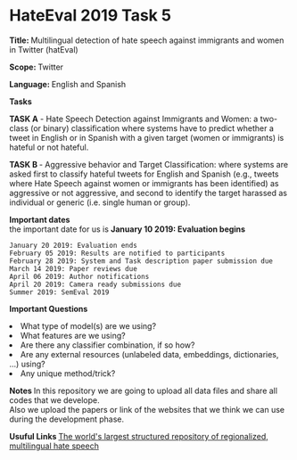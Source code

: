 # HateEval 2019  Task 5

<b> Title: </b> Multilingual detection of hate speech against immigrants and women in Twitter (hatEval)</br>

<b> Scope: </b> Twitter </br>

<b> Language: </b> English and Spanish </br>

<b> Tasks </b>

<b>TASK A</b> - Hate Speech Detection against Immigrants and Women: a two-class (or binary) classification where systems have to   predict whether a tweet in English or in Spanish with a given target (women or immigrants) is hateful or not hateful.

<b>TASK B </b> - Aggressive behavior and Target Classification: where systems are asked first to classify hateful tweets for English and Spanish (e.g., tweets where Hate Speech against women or immigrants has been identified) as aggressive or not aggressive, and second to identify the target harassed as individual or generic (i.e. single human or group).


<b>Important dates</b></br>
 the important date for us is <b> January 10 2019: Evaluation begins</b>

    January 20 2019: Evaluation ends
    February 05 2019: Results are notified to participants
    February 28 2019: System and Task description paper submission due
    March 14 2019: Paper reviews due
    April 06 2019: Author notifications
    April 20 2019: Camera ready submissions due
    Summer 2019: SemEval 2019
    
 <b> Important Questions </b>
    <li> What type of model(s) are we using? </li>
    <li> What features are we using? </li>
    <li> Are there any classifier combination, if so how? </li>
    <li> Are any external resources (unlabeled data, embeddings, dictionaries, ...) using?</li>
    <li> Any unique method/trick?</li>  
    
    
 <b> Notes </b>
 In this repository we are going to upload all data files and share all codes that we develope.</br> Also we upload the papers or  link of the websites that we think we can use during the development phase.
 
 <b>Usuful Links </b>
 <a href=https://hatebase.org > The world's largest structured repository of regionalized, multilingual hate speech  </a>

 


